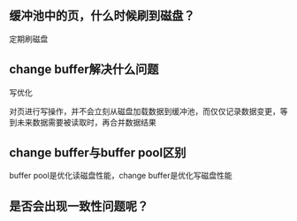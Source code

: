 ## 缓冲池中的页，什么时候刷到磁盘？

定期刷磁盘

## change buffer解决什么问题

写优化

对页进行写操作，并不会立刻从磁盘加载数据到缓冲池，而仅仅记录数据变更，等到未来数据需要被读取时，再合并数据结果



## change buffer与buffer pool区别

buffer pool是优化读磁盘性能，change buffer是优化写磁盘性能



## 是否会出现一致性问题呢？

